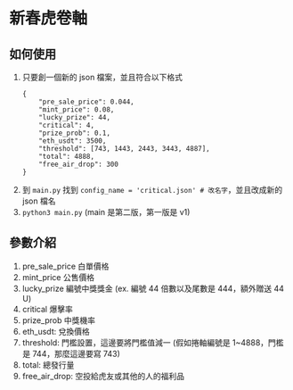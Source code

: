 # 新春虎卷軸

## 如何使用
1. 只要創一個新的 json 檔案，並且符合以下格式
    ```json=1
    {
        "pre_sale_price": 0.044,
        "mint_price": 0.08,
        "lucky_prize": 44,
        "critical": 4,
        "prize_prob": 0.1,
        "eth_usdt": 3500,
        "threshold": [743, 1443, 2443, 3443, 4887],
        "total": 4888,
        "free_air_drop": 300
    }
    ```
2. 到 `main.py` 找到 `config_name = 'critical.json' # 改名字`，並且改成新的 json 檔名
3. `python3 main.py` (main 是第二版，第一版是 v1)

## 參數介紹
1. pre_sale_price 白單價格
2. mint_price 公售價格
3. lucky_prize 編號中獎獎金 
    (ex. 編號 44 倍數以及尾數是 444，額外贈送 44 U)
4. critical 爆擊率
5. prize_prob 中獎機率
6. eth_usdt: 兌換價格
7. threshold: 門檻設置，這邊要將門檻值減一 (假如捲軸編號是 1~4888，門檻是 744，那麼這邊要寫 743)
8. total: 總發行量
9. free_air_drop: 空投給虎友或其他的人的福利品
